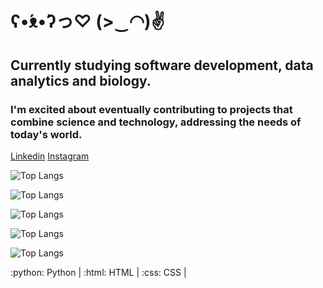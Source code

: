 # ʕ•́ᴥ•̀ʔっ♡   (>‿◠)✌
## Currently studying software development, data analytics and biology.
### I'm excited about eventually contributing to projects that combine science and technology, addressing the needs of today's world.

[Linkedin](https://www.linkedin.com/in/isabelle-tschoeke-volaco-970332151/)
[Instagram](https://www.instagram.com/isabellevolaco/)


![Top Langs](https://github-readme-stats.vercel.app/api/top-langs/?username=IsabelleVolaco&layout=compact)

![Top Langs](https://github-readme-stats.vercel.app/api/top-langs/?username=IsabelleVolaco&layout=compact&theme=highcontrast)

![Top Langs](https://github-readme-stats.vercel.app/api/top-langs/?username=IsabelleVolaco&theme=synthwave)

![Top Langs](https://github-readme-stats.vercel.app/api/top-langs/?username=IsabelleVolaco&theme=dracula)

![Top Langs](https://github-readme-stats.vercel.app/api/top-langs/?username=IsabelleVolaco&theme=tokyonight)

:python: Python | :html: HTML | :css: CSS |

<!--
**IsabelleVolaco/IsabelleVolaco** is a ✨ _special_ ✨ repository because its `README.md` (this file) appears on your GitHub profile.

Here are some ideas to get you started:

- 🔭 I’m currently working on ...
- 🌱 I’m currently learning ...
- 👯 I’m looking to collaborate on ...
- 🤔 I’m looking for help with ...
- 💬 Ask me about ...
- 📫 How to reach me: ...
- 😄 Pronouns: ...
- ⚡ Fun fact: ...
-->
